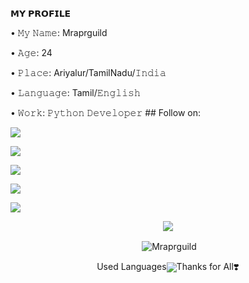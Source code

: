 </p><p align="center"><p align="left">𝗠𝗬 𝗣𝗥𝗢𝗙𝗜𝗟𝗘<p align="left">• 𝙼𝚢 𝙽𝚊𝚖𝚎: Mraprguild<p align="left">• 𝙰𝚐𝚎: 24<p align="left">• 𝙿𝚕𝚊𝚌𝚎: Ariyalur/TamilNadu/𝙸𝚗𝚍𝚒𝚊<p align="left">• 𝙻𝚊𝚗𝚐𝚞𝚊𝚐𝚎: Tamil/𝙴𝚗𝚐𝚕𝚒𝚜𝚑<p align="left">• 𝚆𝚘𝚛𝚔: 𝙿𝚢𝚝𝚑𝚘𝚗 𝙳𝚎𝚟𝚎𝚕𝚘𝚙𝚎𝚛
## Follow on:
<p align="left">
<a href="https://github.com/Mraprguild"><img src="https://img.shields.io/badge/GitHub-Follow%20on%20GitHub-inactive.svg?logo=github"></a>
</p><p align="left">
<a href="https://twitter.com/Mraprguild"><img src="https://img.shields.io/badge/Twitter-Follow%20on%20Twitter-informational.svg?logo=twitter"></a>
</p><p align="left">
<a href="https://www.facebook.com/mr.apr1"><img src="https://img.shields.io/badge/Facebook-Follow%20on%20Facebook-blue.svg?logo=facebook"></a>
</p><p align="left">
<a href="https://instagram.com/mr.apr1"><img src="https://img.shields.io/badge/Instagram-Follow%20on%20Instagram-important.svg?logo=instagram"></a>
</p>
<p align="left">
<a href="https://t.me/mraprtermux"><img src="https://img.shields.io/badge/Telegram-Join%20Telegram%20Channel-blue.svg?logo=telegram"></a>
</p>

<p align="center"><img src="https://github-stats-alpha.vercel.app/api/?username=Mraprguild&cc=000&tc=00ff00&ic=fff000&bc=fff" align="center"></p>
<p align="center">&nbsp;<img align="center" src="https://github-readme-stats.vercel.app/api?username=Mraprguild&&show_icons=true&theme=midnight-purple" alt="Mraprguild"/></p>
<p align="center">Used Languages<img src="https://github-readme-stats.vercel.app/api/top-langs/?username=Mraprguild&layout=compact&theme=tokyonight" align="center">Thanks for All❣️
